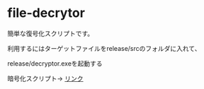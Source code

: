 # file-decrytor

簡単な復号化スクリプトです。

利用するにはターゲットファイルをrelease/srcのフォルダに入れて、

release/decryptor.exeを起動する

暗号化スクリプト-> [リンク](https://github.com/ThanhLe-Dev/file-encryptor)
